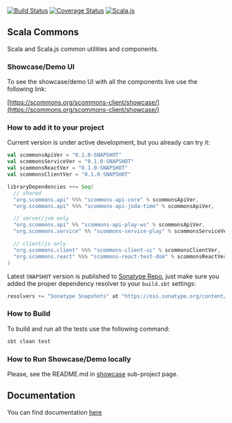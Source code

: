 
[![Build Status](https://travis-ci.org/scommons/scommons-client.svg?branch=master)](https://travis-ci.org/scommons/scommons-client)
[![Coverage Status](https://coveralls.io/repos/github/scommons/scommons-client/badge.svg?branch=master)](https://coveralls.io/github/scommons/scommons-client?branch=master)
[![Scala.js](https://www.scala-js.org/assets/badges/scalajs-0.6.17.svg)](https://www.scala-js.org)

## Scala Commons
Scala and Scala.js common utilities and components.


### Showcase/Demo UI

To see the showcase/demo UI with all the components live use the following link:

[https://scommons.org/scommons-client/showcase/](https://scommons.org/scommons-client/showcase/)

### How to add it to your project

Current version is under active development, but you already can try it:
```scala
val scommonsApiVer = "0.1.0-SNAPSHOT"
val scommonsServiceVer = "0.1.0-SNAPSHOT"
val scommonsReactVer = "0.1.0-SNAPSHOT"
val scommonsClientVer = "0.1.0-SNAPSHOT"

libraryDependencies ++= Seq(
  // shared
  "org.scommons.api" %%% "scommons-api-core" % scommonsApiVer,
  "org.scommons.api" %%% "scommons-api-joda-time" % scommonsApiVer,

  // server/jvm only
  "org.scommons.api" %% "scommons-api-play-ws" % scommonsApiVer,
  "org.scommons.service" %% "scommons-service-play" % scommonsServiceVer,

  // client/js only
  "org.scommons.client" %%% "scommons-client-ui" % scommonsClientVer,
  "org.scommons.react" %%% "scommons-react-test-dom" % scommonsReactVer % "test"
)
```

Latest `SNAPSHOT` version is published to [Sonatype Repo](https://oss.sonatype.org/content/repositories/snapshots/org/scommons/), just make sure you added
the proper dependency resolver to your `build.sbt` settings:
```scala
resolvers += "Sonatype Snapshots" at "https://oss.sonatype.org/content/repositories/snapshots/"
```

### How to Build

To build and run all the tests use the following command:
```bash
sbt clean test
```

### How to Run Showcase/Demo locally

Please, see the README.md in [showcase](https://github.com/scommons/scommons-client/tree/master/showcase) sub-project page.


## Documentation

You can find documentation [here](https://scommons.org/scommons-client)

